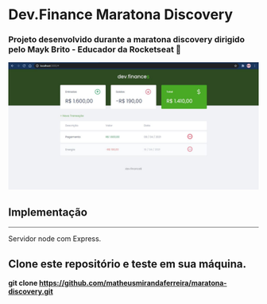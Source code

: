 # Dev.Finance Maratona Discovery

### Projeto desenvolvido durante a maratona discovery dirigido pelo Mayk Brito - Educador da Rocketseat 💜

<img src="./.github/Home.JPG" />


## Implementação 
<hr style="height: 1px; border: 0; background: #555" />

<p> Servidor node com Express.</p>

## Clone este repositório e teste em sua máquina.

<strong>git clone https://github.com/matheusmirandaferreira/maratona-discovery.git </strong>
